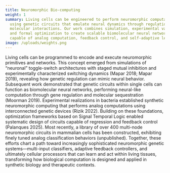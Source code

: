 ```yaml
---
title: Neuromorphic Bio-computing
weight: 1
summary: Living cells can be engineered to perform neuromorphic computation
  using genetic circuits that emulate neural dynamics through regulation and
  molecular interactions. Our work combines simulation, experimental validation,
  and formal optimization to create scalable biomolecular neural networks
  capable of analog computation, feedback control, and self-adaptive learning.
image: /uploads/weights.png
---
```

Living cells can be programmed to encode and execute neuromorphic primitives and networks. This concept emerged from simulations of “neuronal” toggle-switch architectures with staged mutual inhibition and experimentally characterized switching dynamics (Mapar 2018; Mapar 2019), revealing how genetic regulation can mimic neural behavior. Subsequent work demonstrated that genetic circuits within single cells can function as biomolecular neural networks, performing neural-like computation through gene regulation and molecular sequestration (Moorman 2019). Experimental realizations in bacteria established synthetic neuromorphic computing that performs analog computations using interconnected genetic devices (Rizik 2022). Building on these foundations, optimization frameworks based on Signal Temporal Logic enabled systematic design of circuits capable of regression and feedback control (Palanques 2025). Most recently, a library of over 400 multi-node neuromorphic circuits in mammalian cells has been constructed, exhibiting finely tuned analog classification behaviors (unpublished). Together, these efforts chart a path toward increasingly sophisticated neuromorphic genetic systems—multi-input classifiers, adaptive feedback controllers, and ultimately cellular processors that can learn and act within living tissues, transforming how biological computation is designed and applied in synthetic biology and therapeutic contexts.
